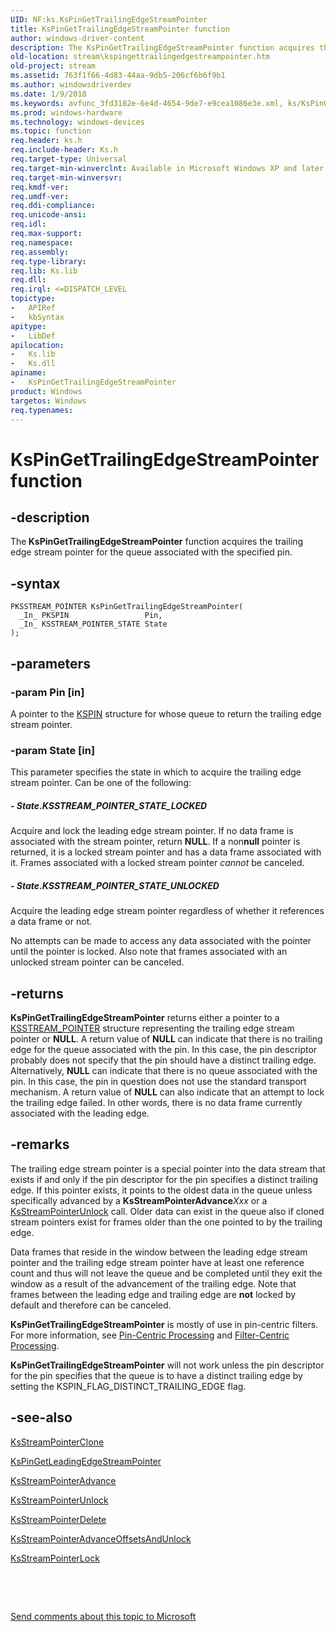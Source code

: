```yaml
---
UID: NF:ks.KsPinGetTrailingEdgeStreamPointer
title: KsPinGetTrailingEdgeStreamPointer function
author: windows-driver-content
description: The KsPinGetTrailingEdgeStreamPointer function acquires the trailing edge stream pointer for the queue associated with the specified pin.
old-location: stream\kspingettrailingedgestreampointer.htm
old-project: stream
ms.assetid: 763f1f66-4d83-44aa-9db5-206cf6b6f9b1
ms.author: windowsdriverdev
ms.date: 1/9/2018
ms.keywords: avfunc_3fd3182e-6e4d-4654-9de7-e9cea1086e3e.xml, ks/KsPinGetTrailingEdgeStreamPointer, stream.kspingettrailingedgestreampointer, KsPinGetTrailingEdgeStreamPointer, KsPinGetTrailingEdgeStreamPointer function [Streaming Media Devices]
ms.prod: windows-hardware
ms.technology: windows-devices
ms.topic: function
req.header: ks.h
req.include-header: Ks.h
req.target-type: Universal
req.target-min-winverclnt: Available in Microsoft Windows XP and later operating systems and DirectX 8.0 and later DirectX versions.
req.target-min-winversvr: 
req.kmdf-ver: 
req.umdf-ver: 
req.ddi-compliance: 
req.unicode-ansi: 
req.idl: 
req.max-support: 
req.namespace: 
req.assembly: 
req.type-library: 
req.lib: Ks.lib
req.dll: 
req.irql: <=DISPATCH_LEVEL
topictype: 
-	APIRef
-	kbSyntax
apitype: 
-	LibDef
apilocation: 
-	Ks.lib
-	Ks.dll
apiname: 
-	KsPinGetTrailingEdgeStreamPointer
product: Windows
targetos: Windows
req.typenames: 
---
```


# KsPinGetTrailingEdgeStreamPointer function


## -description


The<b> KsPinGetTrailingEdgeStreamPointer</b> function acquires the trailing edge stream pointer for the queue associated with the specified pin.


## -syntax


````
PKSSTREAM_POINTER KsPinGetTrailingEdgeStreamPointer(
  _In_ PKSPIN                 Pin,
  _In_ KSSTREAM_POINTER_STATE State
);
````


## -parameters




### -param Pin [in]

A pointer to the <a href="..\ks\ns-ks-_kspin.md">KSPIN</a> structure for whose queue to return the trailing edge stream pointer.


### -param State [in]

This parameter specifies the state in which to acquire the trailing edge stream pointer. Can be one of the following:




##### - State.KSSTREAM_POINTER_STATE_LOCKED

Acquire and lock the leading edge stream pointer. If no data frame is associated with the stream pointer, return <b>NULL</b>. If a non<b>null</b> pointer is returned, it is a locked stream pointer and has a data frame associated with it. Frames associated with a locked stream pointer <i>cannot</i> be canceled. 


##### - State.KSSTREAM_POINTER_STATE_UNLOCKED

Acquire the leading edge stream pointer regardless of whether it references a data frame or not. 

No attempts can be made to access any data associated with the pointer until the pointer is locked. Also note that frames associated with an unlocked stream pointer can be canceled.


## -returns


<b>KsPinGetTrailingEdgeStreamPointer</b> returns either a pointer to a <a href="..\ks\ns-ks-_ksstream_pointer.md">KSSTREAM_POINTER</a> structure representing the trailing edge stream pointer or <b>NULL</b>. A return value of <b>NULL</b> can indicate that there is no trailing edge for the queue associated with the pin. In this case, the pin descriptor probably does not specify that the pin should have a distinct trailing edge. Alternatively, <b>NULL</b> can indicate that there is no queue associated with the pin. In this case, the pin in question does not use the standard transport mechanism. A return value of <b>NULL</b> can also indicate that an attempt to lock the trailing edge failed. In other words, there is no data frame currently associated with the leading edge.



## -remarks


The trailing edge stream pointer is a special pointer into the data stream that exists if and only if the pin descriptor for the pin specifies a distinct trailing edge. If this pointer exists, it points to the oldest data in the queue unless specifically advanced by a <b>KsStreamPointerAdvance</b><i>Xxx</i> or a <a href="..\ks\nf-ks-ksstreampointerunlock.md">KsStreamPointerUnlock</a> call. Older data can exist in the queue also if cloned stream pointers exist for frames older than the one pointed to by the trailing edge.

Data frames that reside in the window between the leading edge stream pointer and the trailing edge stream pointer have at least one reference count and thus will not leave the queue and be completed until they exit the window as a result of the advancement of the trailing edge. Note that frames between the leading edge and trailing edge are <b>not</b> locked by default and therefore can be canceled.

<b>KsPinGetTrailingEdgeStreamPointer</b> is mostly of use in pin-centric filters. For more information, see <a href="https://msdn.microsoft.com/0b6a02c2-e672-4568-a890-491c721ec3a7">Pin-Centric Processing</a> and <a href="https://msdn.microsoft.com/e56c5102-7ea6-4687-ae5e-1550db9500f0">Filter-Centric Processing</a>.

<b>KsPinGetTrailingEdgeStreamPointer</b> will not work unless the pin descriptor for the pin specifies that the queue is to have a distinct trailing edge by setting the KSPIN_FLAG_DISTINCT_TRAILING_EDGE flag.



## -see-also

<a href="..\ks\nf-ks-ksstreampointerclone.md">KsStreamPointerClone</a>

<a href="..\ks\nf-ks-kspingetleadingedgestreampointer.md">KsPinGetLeadingEdgeStreamPointer</a>

<a href="..\ks\nf-ks-ksstreampointeradvance.md">KsStreamPointerAdvance</a>

<a href="..\ks\nf-ks-ksstreampointerunlock.md">KsStreamPointerUnlock</a>

<a href="..\ks\nf-ks-ksstreampointerdelete.md">KsStreamPointerDelete</a>

<a href="..\ks\nf-ks-ksstreampointeradvanceoffsetsandunlock.md">KsStreamPointerAdvanceOffsetsAndUnlock</a>

<a href="..\ks\nf-ks-ksstreampointerlock.md">KsStreamPointerLock</a>

 

 

<a href="mailto:wsddocfb@microsoft.com?subject=Documentation%20feedback [stream\stream]:%20KsPinGetTrailingEdgeStreamPointer function%20 RELEASE:%20(1/9/2018)&amp;body=%0A%0APRIVACY STATEMENT%0A%0AWe use your feedback to improve the documentation. We don't use your email address for any other purpose, and we'll remove your email address from our system after the issue that you're reporting is fixed. While we're working to fix this issue, we might send you an email message to ask for more info. Later, we might also send you an email message to let you know that we've addressed your feedback.%0A%0AFor more info about Microsoft's privacy policy, see http://privacy.microsoft.com/en-us/default.aspx." title="Send comments about this topic to Microsoft">Send comments about this topic to Microsoft</a>

